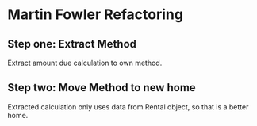 # Martin Fowler Refactoring

## Step one: Extract Method

Extract amount due calculation to own method.

## Step two: Move Method to new home

Extracted calculation only uses data from Rental object, so that is
a better home.
